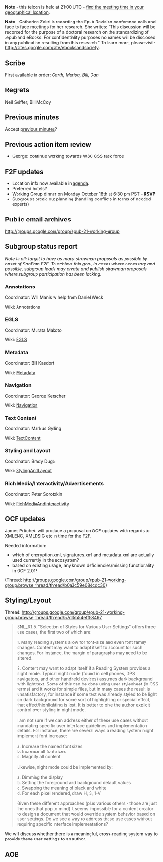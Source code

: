 **Note** - this telcon is held at 21:00 UTC - [find the meeting time in your geographical location](http://www.timeanddate.com/worldclock/fixedtime.html?month=09&day=22&year=2010&hour=29&min=0&sec=0&p1=0).

**Note** - Catherine Zekri is recording the Epub Revision conference calls and face to face meetings for her research. She writes: "This discussion will be recorded for the purpose of a doctoral research on the standardizing of .epub and eBooks. For confidentiality purposes no names will be disclosed in any publication resulting from this research." To learn more, please visit: http://sites.google.com/site/ebooksandsociety.



## Scribe ##
First available in order: _Garth, Marisa, Bill, Dan_

## Regrets ##
Neil Soiffer, Bill McCoy

## Previous minutes ##
Accept [previous minutes](MeetingMinutes100922.md)?

## Previous action item review ##

  * George: continue working towards W3C CSS task force

## F2F updates ##

  * Location info now available in [agenda](http://code.google.com/p/epub-revision/wiki/F2F201010Agenda).
  * Preferred hotels?
  * Working Group dinner on Monday October 18th at 6:30 pm PST - **RSVP**
  * Subgroups break-out planning (handling conflicts in terms of needed experts)

## Public email archives ##
http://groups.google.com/group/epub-21-working-group

## Subgroup status report ##

_Note to all: target to have as many strawman proposals as possible by onset of SanFran F2F. To achieve this goal, in cases where necessary and possible, subgroup leads may create and publish strawman proposals where subgroup participation has been lacking._

### Annotations ###
Coordinator: Will Manis w help from Daniel Weck

Wiki: [Annotations](Annotations.md)

### EGLS ###
Coordinator: Murata Makoto

Wiki: [EGLS](EGLS.md)

### Metadata ###
Coordinator: Bill Kasdorf

Wiki: [Metadata](Metadata.md)

### Navigation ###
Coordinator: George Kerscher

Wiki: [Navigation](Navigation.md)

### Text Content ###
Coordinator: Markus Gylling

Wiki: [TextContent](TextContent.md)

### Styling and Layout ###
Coordinator: Brady Duga

Wiki: [StylingAndLayout](StylingAndLayout.md)

### Rich Media/Interactivity/Advertisements ###
Coordinator: Peter Sorotokin

Wiki: [RichMediaAndInteractivity](RichMediaAndInteractivity.md)

## OCF updates ##
James Pritchett will produce a proposal on OCF updates with regards to XMLENC, XMLDSIG etc in time for the F2F.

Needed information:
  * which of encryption.xml, signatures.xml and metadata.xml are actually used currently in the ecosystem?
  * based on existing usage, any known deficiencies/missing functionality in OCF 2.01?

(Thread: http://groups.google.com/group/epub-21-working-group/browse_thread/thread/b0a3c59e08dcdc30)

## Styling/Layout ##
Thread: http://groups.google.com/group/epub-21-working-group/browse_thread/thread/57c15b54eff98497

<blockquote>
SNL_R1.5, "Selection of Styles for Various User Settings" offers three use cases, the first two of which are:<br>
<br>
1. Many reading systems allow for font-size and even font family changes. Content may want to adapt itself to account for such changes. For instance, the margin of paragraphs may need to be altered.<br>
<br>
2. Content may want to adapt itself if a Reading System provides a night mode. Typical night mode (found in cell phones, GPS navigators, and other handheld devices) assumes dark background with light text. Some of this can be done using user stylesheet (in CSS terms) and it works for simple files, but in many cases the result is unsatisfactory, for instance if some text was already styled to be light on dark background for some sort of highlighting or special effect, that effect/highlighting is lost. It is better to give the author explicit control over styling in night mode.<br>
<br>
I am not sure if we can address either of these use cases without mandating specific user interface guidelines and implementation details. For instance, there are several ways a reading system might implement font increase:<br>
<br>
a. Increase the named font sizes<br>
b. Increase all font sizes<br>
c. Magnify all content<br>
<br>
Likewise, night mode could be implemented by:<br>
<br>
a. Dimming the display<br>
b. Setting the foreground and background default values<br>
c. Swapping the meaning of black and white<br>
d. For each pixel rendered, draw H, S, 1-V<br>
<br>
Given these different approaches (plus various others - those are just the ones that pop to mind) it seems impossible for a content creator to design a document that would override system behavior based on user settings. Do we see a way to address these use cases without requiring specific interface implementations?<br>
</blockquote>

We will discuss whether there is a meaningful, cross-reading system way to provide these user settings to an author.

## AOB ##
